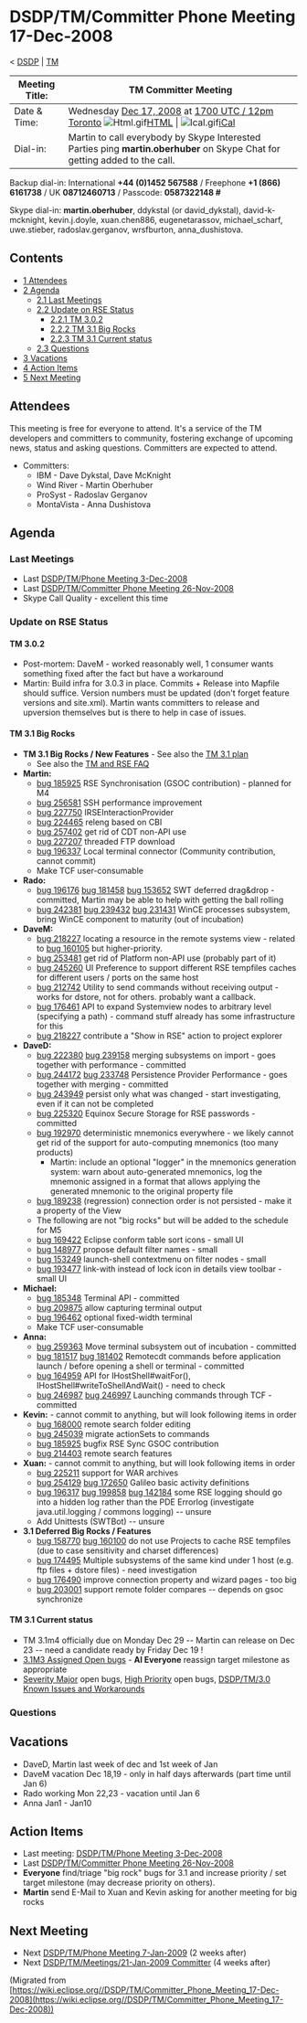 

DSDP/TM/Committer Phone Meeting 17-Dec-2008
===========================================

< [DSDP](/DSDP "DSDP")‎ | [TM](/DSDP/TM "DSDP/TM")

| Meeting Title: | **TM Committer Meeting** |
| --- | --- |
| Date & Time: | Wednesday [Dec 17, 2008](/index.php?title=Dec_17,_2008&action=edit&redlink=1 "Dec 17, 2008 (page does not exist)") at [1700 UTC / 12pm Toronto](http://www.timeanddate.com/worldclock/fixedtime.html?month=12&day=17&year=2008&hour=17&min=00&sec=0&p1=0)   ![Html.gif](https://raw.githubusercontent.com/wiki/eclipse-datatools/.github/images/Html.gif)[HTML](http://www.google.com/calendar/embed?src=vn70im36r00qeusu8nme50cils@group.calendar.google.com&ctz=Canada/Toronto) \| ![Ical.gif](https://raw.githubusercontent.com/wiki/eclipse-datatools/.github/images/Ical.gif)[iCal](http://www.google.com/calendar/ical/vn70im36r00qeusu8nme50cils@group.calendar.google.com/public/basic.ics) |
| Dial-in: | Martin to call everybody by Skype   Interested Parties ping **martin.oberhuber** on Skype Chat for getting added to the call. |

Backup dial-in: International **+44 (0)1452 567588** / Freephone **+1 (866) 6161738** / UK **08712460713** / Passcode: **0587322148 #**

Skype dial-in: **martin.oberhuber**, ddykstal (or david\_dykstal), david-k-mcknight, kevin.j.doyle, xuan.chen886, eugenetarassov, michael\_scharf, uwe.stieber, radoslav.gerganov, wrsfburton, anna_dushistova.  

  

Contents
--------

*   [1 Attendees](#Attendees)
*   [2 Agenda](#Agenda)
    *   [2.1 Last Meetings](#Last-Meetings)
    *   [2.2 Update on RSE Status](#Update-on-RSE-Status)
        *   [2.2.1 TM 3.0.2](#TM-3.0.2)
        *   [2.2.2 TM 3.1 Big Rocks](#TM-3.1-Big-Rocks)
        *   [2.2.3 TM 3.1 Current status](#TM-3.1-Current-status)
    *   [2.3 Questions](#Questions)
*   [3 Vacations](#Vacations)
*   [4 Action Items](#Action-Items)
*   [5 Next Meeting](#Next-Meeting)

Attendees
---------

This meeting is free for everyone to attend. It's a service of the TM developers and committers to community, fostering exchange of upcoming news, status and asking questions. Committers are expected to attend.

*   Committers:
    *   IBM - Dave Dykstal, Dave McKnight
    *   Wind River - Martin Oberhuber
    *   ProSyst - Radoslav Gerganov
    *   MontaVista - Anna Dushistova

Agenda
------

### Last Meetings

*   Last [DSDP/TM/Phone Meeting 3-Dec-2008](/DSDP/TM/Phone_Meeting_3-Dec-2008 "DSDP/TM/Phone Meeting 3-Dec-2008")
*   Last [DSDP/TM/Committer Phone Meeting 26-Nov-2008](/DSDP/TM/Committer_Phone_Meeting_26-Nov-2008 "DSDP/TM/Committer Phone Meeting 26-Nov-2008")
*   Skype Call Quality - excellent this time

### Update on RSE Status

#### TM 3.0.2

*   Post-mortem: DaveM - worked reasonably well, 1 consumer wants something fixed after the fact but have a workaround
*   Martin: Build infra for 3.0.3 in place. Commits + Release into Mapfile should suffice. Version numbers must be updated (don't forget feature versions and site.xml). Martin wants committers to release and upversion themselves but is there to help in case of issues.

#### TM 3.1 Big Rocks

*   **TM 3.1 Big Rocks / New Features** \- See also the [TM 3.1 plan](https://www.eclipse.org/projects/project-plan.php?projectid=dsdp.tm)
    *   See also the [TM and RSE FAQ](/TM_and_RSE_FAQ "TM and RSE FAQ")
*   **Martin:**
    *   [bug 185925](https://bugs.eclipse.org/bugs/show_bug.cgi?id=185925) RSE Synchronisation (GSOC contribution) - planned for M4
    *   [bug 256581](https://bugs.eclipse.org/bugs/show_bug.cgi?id=256581) SSH performance improvement
    *   [bug 227750](https://bugs.eclipse.org/bugs/show_bug.cgi?id=227750) IRSEInteractionProvider
    *   [bug 224465](https://bugs.eclipse.org/bugs/show_bug.cgi?id=224465) releng based on CBI
    *   [bug 257402](https://bugs.eclipse.org/bugs/show_bug.cgi?id=257402) get rid of CDT non-API use
    *   [bug 227207](https://bugs.eclipse.org/bugs/show_bug.cgi?id=227207) threaded FTP download
    *   [bug 196337](https://bugs.eclipse.org/bugs/show_bug.cgi?id=196337) Local terminal connector (Community contribution, cannot commit)
    *   Make TCF user-consumable
*   **Rado:**
    *   [bug 196176](https://bugs.eclipse.org/bugs/show_bug.cgi?id=196176) [bug 181458](https://bugs.eclipse.org/bugs/show_bug.cgi?id=181458) [bug 153652](https://bugs.eclipse.org/bugs/show_bug.cgi?id=153652) SWT deferred drag&drop - committed, Martin may be able to help with getting the ball rolling
    *   [bug 242381](https://bugs.eclipse.org/bugs/show_bug.cgi?id=242381) [bug 239432](https://bugs.eclipse.org/bugs/show_bug.cgi?id=239432) [bug 231431](https://bugs.eclipse.org/bugs/show_bug.cgi?id=231431) WinCE processes subsystem, bring WinCE component to maturity (out of incubation)
*   **DaveM:**
    *   [bug 218227](https://bugs.eclipse.org/bugs/show_bug.cgi?id=218227) locating a resource in the remote systems view - related to [bug 160105](https://bugs.eclipse.org/bugs/show_bug.cgi?id=160105) but higher-priority.
    *   [bug 253481](https://bugs.eclipse.org/bugs/show_bug.cgi?id=253481) get rid of Platform non-API use (probably part of it)
    *   [bug 245260](https://bugs.eclipse.org/bugs/show_bug.cgi?id=245260) UI Preference to support different RSE tempfiles caches for different users / ports on the same host
    *   [bug 212742](https://bugs.eclipse.org/bugs/show_bug.cgi?id=212742) Utility to send commands without receiving output - works for dstore, not for others. probably want a callback.
    *   [bug 176461](https://bugs.eclipse.org/bugs/show_bug.cgi?id=176461) API to expand Systemview nodes to arbitrary level (specifying a path) - command stuff already has some infrastructure for this
    *   [bug 218227](https://bugs.eclipse.org/bugs/show_bug.cgi?id=218227) contribute a "Show in RSE" action to project explorer
*   **DaveD:**
    *   [bug 222380](https://bugs.eclipse.org/bugs/show_bug.cgi?id=222380) [bug 239158](https://bugs.eclipse.org/bugs/show_bug.cgi?id=239158) merging subsystems on import - goes together with performance - committed
    *   [bug 244172](https://bugs.eclipse.org/bugs/show_bug.cgi?id=244172) [bug 233748](https://bugs.eclipse.org/bugs/show_bug.cgi?id=233748) Persistence Provider Performance - goes together with merging - committed
    *   [bug 243949](https://bugs.eclipse.org/bugs/show_bug.cgi?id=243949) persist only what was changed - start investigating, even if it can not be completed
    *   [bug 225320](https://bugs.eclipse.org/bugs/show_bug.cgi?id=225320) Equinox Secure Storage for RSE passwords - committed
    *   [bug 192970](https://bugs.eclipse.org/bugs/show_bug.cgi?id=192970) deterministic mnemonics everywhere - we likely cannot get rid of the support for auto-computing mnemonics (too many products)
        *   Martin: include an optional "logger" in the mnemonics generation system: warn about auto-generated mnemonics, log the mnemonic assigned in a format that allows applying the generated mnemonic to the original property file
    *   [bug 189238](https://bugs.eclipse.org/bugs/show_bug.cgi?id=189238) (regression) connection order is not persisted - make it a property of the View
    *   The following are not "big rocks" but will be added to the schedule for M5
    *   [bug 169422](https://bugs.eclipse.org/bugs/show_bug.cgi?id=169422) Eclipse conform table sort icons - small UI
    *   [bug 148977](https://bugs.eclipse.org/bugs/show_bug.cgi?id=148977) propose default filter names - small
    *   [bug 153249](https://bugs.eclipse.org/bugs/show_bug.cgi?id=153249) launch-shell contextmenu on filter nodes - small
    *   [bug 193477](https://bugs.eclipse.org/bugs/show_bug.cgi?id=193477) link-with instead of lock icon in details view toolbar - small UI
*   **Michael:**
    *   [bug 185348](https://bugs.eclipse.org/bugs/show_bug.cgi?id=185348) Terminal API - committed
    *   [bug 209875](https://bugs.eclipse.org/bugs/show_bug.cgi?id=209875) allow capturing terminal output
    *   [bug 196462](https://bugs.eclipse.org/bugs/show_bug.cgi?id=196462) optional fixed-width terminal
    *   Make TCF user-consumable
*   **Anna:**
    *   [bug 259363](https://bugs.eclipse.org/bugs/show_bug.cgi?id=259363) Move terminal subsystem out of incubation - committed
    *   [bug 181517](https://bugs.eclipse.org/bugs/show_bug.cgi?id=181517) [bug 181402](https://bugs.eclipse.org/bugs/show_bug.cgi?id=181402) Remotecdt commands before application launch / before opening a shell or terminal - committed
    *   [bug 164959](https://bugs.eclipse.org/bugs/show_bug.cgi?id=164959) API for IHostShell#waitFor(), IHostShell#writeToShellAndWait() - need to check
    *   [bug 246987](https://bugs.eclipse.org/bugs/show_bug.cgi?id=246987) [bug 246997](https://bugs.eclipse.org/bugs/show_bug.cgi?id=246997) Launching commands through TCF - committed
*   **Kevin:** \- cannot commit to anything, but will look following items in order
    *   [bug 168000](https://bugs.eclipse.org/bugs/show_bug.cgi?id=168000) remote search folder editing
    *   [bug 245039](https://bugs.eclipse.org/bugs/show_bug.cgi?id=245039) migrate actionSets to commands
    *   [bug 185925](https://bugs.eclipse.org/bugs/show_bug.cgi?id=185925) bugfix RSE Sync GSOC contribution
    *   [bug 214403](https://bugs.eclipse.org/bugs/show_bug.cgi?id=214403) remote search features
*   **Xuan:** \- cannot commit to anything, but will look following items in order
    *   [bug 225211](https://bugs.eclipse.org/bugs/show_bug.cgi?id=225211) support for WAR archives
    *   [bug 254129](https://bugs.eclipse.org/bugs/show_bug.cgi?id=254129) [bug 172650](https://bugs.eclipse.org/bugs/show_bug.cgi?id=172650) Galileo basic activity definitions
    *   [bug 196317](https://bugs.eclipse.org/bugs/show_bug.cgi?id=196317) [bug 199858](https://bugs.eclipse.org/bugs/show_bug.cgi?id=199858) [bug 142184](https://bugs.eclipse.org/bugs/show_bug.cgi?id=142184) some RSE logging should go into a hidden log rather than the PDE Errorlog (investigate java.util.logging / commons logging) -- unsure
    *   Add Unittests (SWTBot) -- unsure
*   **3.1 Deferred Big Rocks / Features**
    *   [bug 158770](https://bugs.eclipse.org/bugs/show_bug.cgi?id=158770) [bug 160100](https://bugs.eclipse.org/bugs/show_bug.cgi?id=160100) do not use Projects to cache RSE tempfiles (due to case sensitivity and charset differences)
    *   [bug 174495](https://bugs.eclipse.org/bugs/show_bug.cgi?id=174495) Multiple subsystems of the same kind under 1 host (e.g. ftp files + dstore files) - need investigation
    *   [bug 176490](https://bugs.eclipse.org/bugs/show_bug.cgi?id=176490) improve connection property and wizard pages - too big
    *   [bug 203001](https://bugs.eclipse.org/bugs/show_bug.cgi?id=203001) support remote folder compares -- depends on gsoc synchronize

#### TM 3.1 Current status

*   TM 3.1m4 officially due on Monday Dec 29 -- Martin can release on Dec 23 -- need a candidate ready by Friday Dec 19 !
*   [3.1M3 Assigned Open bugs](https://bugs.eclipse.org/bugs/buglist.cgi?query_format=advanced&product=Target+Management&target_milestone=3.0&target_milestone=3.0.1&target_milestone=3.1+M2&target_milestone=3.1+M3&bug_status=UNCONFIRMED&bug_status=NEW&bug_status=ASSIGNED&bug_status=REOPENED&cmdtype=doit) \- **AI Everyone** reassign target milestone as appropriate
*   [Severity Major](https://bugs.eclipse.org/bugs/buglist.cgi?query_format=advanced&classification=DSDP&product=Target+Management&bug_status=UNCONFIRMED&bug_status=NEW&bug_status=ASSIGNED&bug_status=REOPENED&bug_severity=blocker&bug_severity=critical&bug_severity=major&cmdtype=doit) open bugs, [High Priority](https://bugs.eclipse.org/bugs/buglist.cgi?query_format=advanced&classification=DSDP&product=Target+Management&bug_status=UNCONFIRMED&bug_status=NEW&bug_status=ASSIGNED&bug_status=REOPENED&cmdtype=doit&field0-0-0=priority&type0-0-0=regexp&value0-0-0=P%5B12%5D&field0-0-1=bug_severity&type0-0-1=regexp&value0-0-1=blocker%7Ccritical%7Cmajor) open bugs, [DSDP/TM/3.0 Known Issues and Workarounds](/DSDP/TM/3.0_Known_Issues_and_Workarounds "DSDP/TM/3.0 Known Issues and Workarounds")

### Questions

Vacations
---------

*   DaveD, Martin last week of dec and 1st week of Jan
*   DaveM vacation Dec 18,19 - only in half days afterwards (part time until Jan 6)
*   Rado working Mon 22,23 - vacation until Jan 6
*   Anna Jan1 - Jan10

Action Items
------------

*   Last meeting: [DSDP/TM/Phone Meeting 3-Dec-2008](/DSDP/TM/Phone_Meeting_3-Dec-2008 "DSDP/TM/Phone Meeting 3-Dec-2008")
*   Last [DSDP/TM/Committer Phone Meeting 26-Nov-2008](/DSDP/TM/Committer_Phone_Meeting_26-Nov-2008 "DSDP/TM/Committer Phone Meeting 26-Nov-2008")
*   **Everyone** find/triage "big rock" bugs for 3.1 and increase priority / set target milestone (may decrease priority on others).
*   **Martin** send E-Mail to Xuan and Kevin asking for another meeting for big rocks

Next Meeting
------------

*   Next [DSDP/TM/Phone Meeting 7-Jan-2009](/DSDP/TM/Phone_Meeting_7-Jan-2009 "DSDP/TM/Phone Meeting 7-Jan-2009") (2 weeks after)
*   Next [DSDP/TM/Meetings/21-Jan-2009 Committer](/DSDP/TM/Meetings/21-Jan-2009_Committer "DSDP/TM/Meetings/21-Jan-2009 Committer") (4 weeks after)


(Migrated from [https://wiki.eclipse.org//DSDP/TM/Committer_Phone_Meeting_17-Dec-2008](https://wiki.eclipse.org//DSDP/TM/Committer_Phone_Meeting_17-Dec-2008))